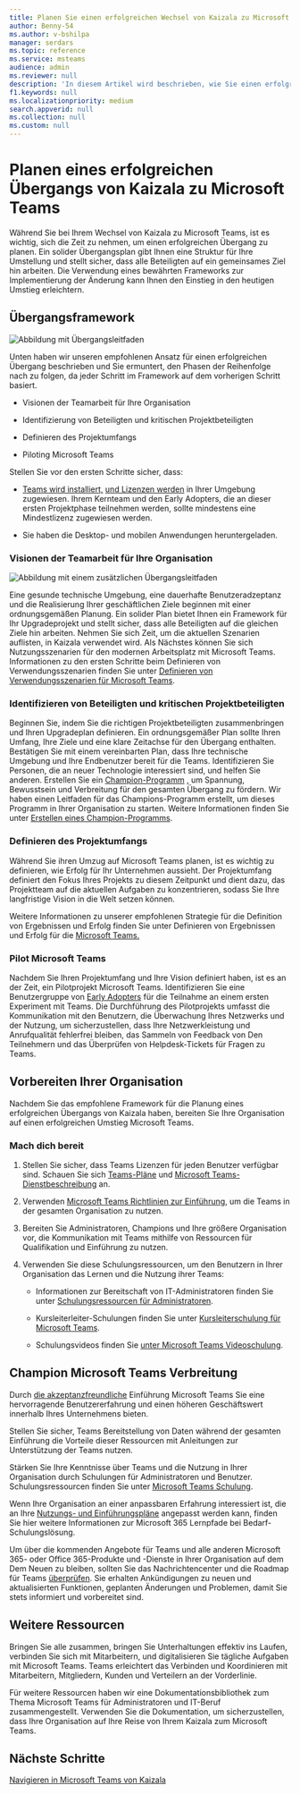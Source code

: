 ```yaml
---
title: Planen Sie einen erfolgreichen Wechsel von Kaizala zu Microsoft Teams
author: Benny-54
ms.author: v-bshilpa
manager: serdars
ms.topic: reference
ms.service: msteams
audience: admin
ms.reviewer: null
description: 'In diesem Artikel wird beschrieben, wie Sie einen erfolgreichen Übergang von Kaizala zu Microsoft Teams.'
f1.keywords: null
ms.localizationpriority: medium
search.appverid: null
ms.collection: null
ms.custom: null
---
```


# <a name="planning-for-a-successful-transition-from-kaizala-to-microsoft-teams"></a>Planen eines erfolgreichen Übergangs von Kaizala zu Microsoft Teams

Während Sie bei Ihrem Wechsel von Kaizala zu Microsoft Teams, ist es wichtig, sich die Zeit zu nehmen, um einen erfolgreichen Übergang [](/microsoftteams/deploy-enterprise-setup?tabs=ChatTeamsChannels#plan-your-deployment) zu planen. Ein solider Übergangsplan gibt Ihnen eine Struktur für Ihre Umstellung und stellt sicher, dass alle Beteiligten auf ein gemeinsames Ziel hin arbeiten. Die Verwendung eines bewährten Frameworks zur Implementierung der Änderung kann Ihnen den Einstieg in den heutigen Umstieg erleichtern.

## <a name="transition-framework"></a>Übergangsframework

![Abbildung mit Übergangsleitfaden](media/plan-for-successful-transition.png)

Unten haben wir unseren empfohlenen Ansatz für einen erfolgreichen Übergang beschrieben und Sie ermuntert, den Phasen der Reihenfolge nach zu folgen, da jeder Schritt im Framework auf dem vorherigen Schritt basiert.

- Visionen der Teamarbeit für Ihre Organisation

- Identifizierung von Beteiligten und kritischen Projektbeteiligten

- Definieren des Projektumfangs

- Piloting Microsoft Teams

Stellen Sie vor den ersten Schritte sicher, dass:

- [Teams wird installiert,](/microsoftteams/get-clients) [und Lizenzen werden](/office365/servicedescriptions/teams-service-description) in Ihrer Umgebung zugewiesen. Ihrem Kernteam und den Early Adopters, die an dieser ersten Projektphase teilnehmen werden, sollte mindestens eine Mindestlizenz zugewiesen werden.

- Sie haben die Desktop- und mobilen Anwendungen heruntergeladen.

### <a name="envision-teamwork-for-your-organization"></a>Visionen der Teamarbeit für Ihre Organisation

![Abbildung mit einem zusätzlichen Übergangsleitfaden](media/kaizala-framework-guidance.png)

Eine gesunde technische Umgebung, eine dauerhafte Benutzeradzeptanz und die Realisierung Ihrer geschäftlichen Ziele beginnen mit einer ordnungsgemäßen Planung. Ein solider Plan bietet Ihnen ein Framework für Ihr Upgradeprojekt und stellt sicher, dass alle Beteiligten auf die gleichen Ziele hin arbeiten. Nehmen Sie sich Zeit, um die aktuellen Szenarien auflisten, in Kaizala verwendet wird. Als Nächstes können Sie sich Nutzungsszenarien für den modernen Arbeitsplatz mit Microsoft Teams. Informationen zu den ersten Schritte beim Definieren von Verwendungsszenarien finden Sie unter [Definieren von Verwendungsszenarien für Microsoft Teams](/microsoftteams/teams-adoption-define-usage-scenarios).

### <a name="identify-champions-and-critical-stakeholders"></a>Identifizieren von Beteiligten und kritischen Projektbeteiligten

Beginnen Sie, indem Sie die richtigen Projektbeteiligten zusammenbringen und Ihren Upgradeplan definieren. Ein ordnungsgemäßer Plan sollte Ihren Umfang, Ihre Ziele und eine klare Zeitachse für den Übergang enthalten. Bestätigen Sie mit einem vereinbarten Plan, dass Ihre technische Umgebung und Ihre Endbenutzer bereit für die Teams. Identifizieren Sie Personen, die an neuer Technologie interessiert sind, und helfen Sie anderen. Erstellen Sie ein [Champion-Programm](/microsoftteams/teams-adoption-create-champions-program) , um Spannung, Bewusstsein und Verbreitung für den gesamten Übergang zu fördern. Wir haben einen Leitfaden für das Champions-Programm erstellt, um dieses Programm in Ihrer Organisation zu starten. Weitere Informationen finden Sie unter [Erstellen eines Champion-Programms](https://view.officeapps.live.com/op/view.aspx?src=https://fto365dev.blob.core.windows.net:443/media/Default/DocResources/Adoption/Build_Champions_Program_Guide.pptx).

### <a name="define-your-project-scope"></a>Definieren des Projektumfangs

Während Sie ihren Umzug auf Microsoft Teams planen, ist es wichtig zu definieren, wie Erfolg für Ihr Unternehmen aussieht.  Der Projektumfang definiert den Fokus Ihres Projekts zu diesem Zeitpunkt und dient dazu, das Projektteam auf die aktuellen Aufgaben zu konzentrieren, sodass Sie Ihre langfristige Vision in die Welt setzen können.

Weitere Informationen zu unserer empfohlenen Strategie für die Definition von Ergebnissen und Erfolg finden Sie unter Definieren von Ergebnissen und Erfolg für die [Microsoft Teams.](/microsoftteams/teams-adoption-define-outcomes)

### <a name="pilot-microsoft-teams"></a>Pilot Microsoft Teams

Nachdem Sie Ihren Projektumfang und Ihre Vision definiert haben, ist es an der Zeit, ein Pilotprojekt Microsoft Teams. Identifizieren Sie eine Benutzergruppe von [Early Adopters](/microsoftteams/teams-adoption-onboard-early-adopters) für die Teilnahme an einem ersten Experiment mit Teams. Die Durchführung des Pilotprojekts umfasst die Kommunikation mit den Benutzern, die Überwachung Ihres Netzwerks und der Nutzung, um sicherzustellen, dass Ihre Netzwerkleistung und Anrufqualität fehlerfrei bleiben, das Sammeln von Feedback von Den Teilnehmern und das Überprüfen von Helpdesk-Tickets für Fragen zu Teams.

## <a name="prepare-your-organization"></a>Vorbereiten Ihrer Organisation

Nachdem Sie das empfohlene Framework für die Planung eines erfolgreichen Übergangs von Kaizala haben, bereiten Sie Ihre Organisation auf einen erfolgreichen Umstieg Microsoft Teams.

### <a name="get-ready"></a>Mach dich bereit

 1. Stellen Sie sicher, dass Teams Lizenzen für jeden Benutzer verfügbar sind. Schauen Sie sich [Teams-Pläne](/microsoft-teams/compare-microsoft-teams-options?rtc=1) und [Microsoft Teams-Dienstbeschreibung](/office365/servicedescriptions/teams-service-description) an.

 2. Verwenden [Microsoft Teams Richtlinien zur Einführung](https://adoption.microsoft.com/microsoft-teams/#get-started), um die Teams in der gesamten Organisation zu nutzen.

 3. Bereiten Sie Administratoren, Champions und Ihre größere Organisation vor, die Kommunikation mit Teams mithilfe von Ressourcen für Qualifikation und Einführung zu nutzen.  

 4. Verwenden Sie diese Schulungsressourcen, um den Benutzern in Ihrer Organisation das Lernen und die Nutzung ihrer Teams:

    - Informationen zur Bereitschaft von IT-Administratoren finden Sie unter [Schulungsressourcen für Administratoren](/microsoftteams/itadmin-readiness).

    - Kursleiterleiter-Schulungen finden Sie unter [Kursleiterschulung für Microsoft Teams](/microsoftteams/instructor-led-training-teams-landing-page).
  
    - Schulungsvideos finden Sie [unter Microsoft Teams Videoschulung](https://support.microsoft.com/office/microsoft-teams-video-training-4f108e54-240b-4351-8084-b1089f0d21d7?ui=en-us&rs=en-us&ad=us).

## <a name="champion-microsoft-teams-adoption"></a>Champion Microsoft Teams Verbreitung

Durch [die akzeptanzfreundliche](/microsoftteams/teams-adoption-get-started) Einführung Microsoft Teams Sie eine hervorragende Benutzererfahrung und einen höheren Geschäftswert innerhalb Ihres Unternehmens bieten.

Stellen Sie sicher, Teams Bereitstellung von Daten während der gesamten Einführung die Vorteile [](/microsoftteams/adopt-microsoft-teams-landing-page) dieser Ressourcen mit Anleitungen zur Unterstützung der Teams nutzen.

Stärken Sie Ihre Kenntnisse über Teams und die Nutzung in Ihrer Organisation durch Schulungen für Administratoren und Benutzer. Schulungsressourcen finden Sie unter [Microsoft Teams Schulung](/microsoftteams/training-microsoft-teams-landing-page).

Wenn Ihre Organisation an einer anpassbaren Erfahrung interessiert ist, die an Ihre [Nutzungs- und Einführungspläne](https://adoption.microsoft.com/microsoft-365-learning-pathways/) angepasst werden kann, finden Sie hier weitere Informationen zur Microsoft 365 Lernpfade bei Bedarf-Schulungslösung.

Um über die kommenden Angebote für Teams und alle anderen Microsoft 365- oder Office 365-Produkte und -Dienste in Ihrer Organisation auf dem Dem Neuen zu bleiben, sollten Sie das Nachrichtencenter und die [](https://admin.microsoft.com/AdminPortal/Home?ref=/MessageCenter) Roadmap für Teams [überprüfen](https://www.microsoft.com/microsoft-365/roadmap?rtc=2&filters=Microsoft%20Teams). Sie erhalten Ankündigungen zu neuen und aktualisierten Funktionen, geplanten Änderungen und Problemen, damit Sie stets informiert und vorbereitet sind.

## <a name="additional-resources"></a>Weitere Ressourcen

Bringen Sie alle zusammen, bringen Sie Unterhaltungen effektiv ins Laufen, verbinden Sie sich mit Mitarbeitern, und digitalisieren Sie tägliche Aufgaben mit Microsoft Teams. Teams erleichtert das Verbinden und Koordinieren mit Mitarbeitern, Mitgliedern, Kunden und Verteilern an der Vorderlinie.

Für weitere Ressourcen haben wir eine Dokumentationsbibliothek [](/microsoftteams/) zum Thema Microsoft Teams für Administratoren und IT-Beruf zusammengestellt. Verwenden Sie die Dokumentation, um sicherzustellen, dass Ihre Organisation auf Ihre Reise von Ihrem Kaizala zum Microsoft Teams.

## <a name="next-steps"></a>Nächste Schritte

<a name="ControlSyncThroughput"> </a>

[Navigieren in Microsoft Teams von Kaizala](/MicrosoftTeams/navigate-teams)
